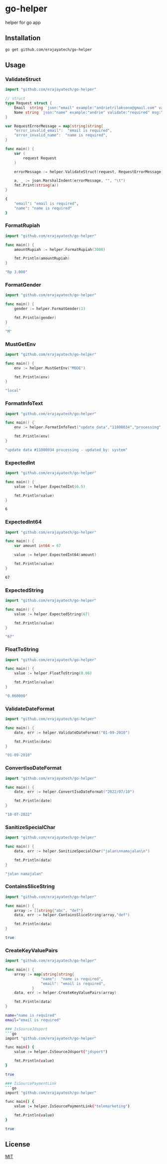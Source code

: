 # go-helper
helper for go app

## Installation

```bash
go get github.com/erajayatech/go-helper
```

## Usage

### ValidateStruct
```go
import "github.com/erajayatech/go-helper"

// struct
type Request struct {
	Email  string `json:"email" example:"andrietrilaksono@gmail.com" validate:"required" msg:"error_invalid_email"`
	Name string `json:"name" example:"andrie" validate:"required" msg:"error_invalid_name"`
}

var RequestErrorMessage = map[string]string{
	"error_invalid_email":  "email is required",
	"error_invalid_name":  "name is required",
}

func main() {
    var (
        request Request
    )

    errorMessage := helper.ValidateStruct(request, RequestErrorMessage)

    a, _ := json.MarshalIndent(errorMessage, "", "\t")
	fmt.Print(string(a))
}
```

```bash
{
	"email": "email is required",
	"name": "name is required"
}
```

### FormatRupiah
```go
import "github.com/erajayatech/go-helper"

func main() {
	amountRupiah := helper.FormatRupiah(3000)

	fmt.Println(amountRupiah)
}
```

```bash
"Rp 3.000"
```

### FormatGender
```go
import "github.com/erajayatech/go-helper"

func main() {
	gender := helper.FormatGender(1)

	fmt.Println(gender)
}
```

```bash
"M"
```

### MustGetEnv
```go
import "github.com/erajayatech/go-helper"

func main() {
	env := helper.MustGetEnv("MODE")

	fmt.Println(env)
}
```

```bash
"local"
```

### FormatInfoText
```go
import "github.com/erajayatech/go-helper"

func main() {
	env := helper.FormatInfoText("update data","11000034","processing","system")

	fmt.Println(env)
}
```

```bash
"update data #11000034 processing - updated_by: system"
```

### ExpectedInt
```go
import "github.com/erajayatech/go-helper"

func main() {
	value := helper.ExpectedInt(6.5)

	fmt.Println(value)
}
```

```bash
6
```

### ExpectedInt64
```go
import "github.com/erajayatech/go-helper"

func main() {
	var amount int64 = 67

	value := helper.ExpectedInt64(amount)

	fmt.Println(value)
}
```

```bash
67
```

### ExpectedString
```go
import "github.com/erajayatech/go-helper"

func main() {
	value := helper.ExpectedString(67)

	fmt.Println(value)
}
```

```bash
"67"
```

### FloatToString
```go
import "github.com/erajayatech/go-helper"

func main() {
	value := helper.FloatToString(0.06)

	fmt.Println(value)
}
```

```bash
"0.060000"
```

### ValidateDateFormat
```go
import "github.com/erajayatech/go-helper"

func main() {
	date, err := helper.ValidateDateFormat("01-09-2010")

	fmt.Println(date)
}
```

```bash
"01-09-2010"
```

### ConvertIsoDateFormat
```go
import "github.com/erajayatech/go-helper"

func main() {
	date, err := helper.ConvertIsoDateFormat("2022/07/10")

	fmt.Println(date)
}
```

```bash
"10-07-2022"
```

### SanitizeSpecialChar
```go
import "github.com/erajayatech/go-helper"

func main() {
	data, err := helper.SanitizeSpecialChar("jalan\nnamajalan\n")

	fmt.Println(data)
}
```

```bash
"jalan namajalan"
```

### ContainsSliceString
```go
import "github.com/erajayatech/go-helper"

func main() {
	array := []string{"abc", "def"}
	data, err := helper.ContainsSliceString(array,"def")

	fmt.Println(data)
}
```

```bash
true
```

### CreateKeyValuePairs
```go
import "github.com/erajayatech/go-helper"

func main() {
	array := map[string]string{
				"name":  "name is required",
				"email": "email is required",
			}
	data, err := helper.CreateKeyValuePairs(array)

	fmt.Println(data)
}
```

```bash
name="name is required"
email="email is required"

### IsSourceJdsport
```go
import "github.com/erajayatech/go-helper"

func main() {
	value := helper.IsSourceJdsport("jdsport")

	fmt.Println(value)
}
```

```bash
true

### IsSourcePaymentLink
```go
import "github.com/erajayatech/go-helper"

func main() {
	value := helper.IsSourcePaymentLink("telemarketing")

	fmt.Println(value)
}
```

```bash
true
```

## License
[MIT](https://choosealicense.com/licenses/mit/)